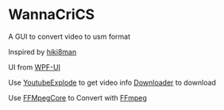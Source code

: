 # WannaCriCS
A GUI to convert video to usm format

Inspired by <a href="https://github.com/hiki8man/Wannacri_GUI">hiki8man</a>

UI from <a href="https://github.com/lepoco/wpfui">WPF-UI</a>

Use <a href="https://github.com/Tyrrrz/YoutubeExplode">YoutubeExplode</a> to get video info <a href="https://github.com/bezzad/Downloader">Downloader</a> to download

Use <a href="https://github.com/rosenbjerg/FFMpegCore">FFMpegCore</a> to Convert with <a href="https://github.com/FFmpeg/FFmpeg">FFmpeg</a>
